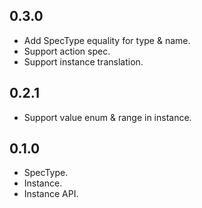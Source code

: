 ## 0.3.0

- Add SpecType equality for type & name.
- Support action spec.
- Support instance translation.

## 0.2.1

- Support value enum & range in instance.

## 0.1.0

- SpecType.
- Instance.
- Instance API.